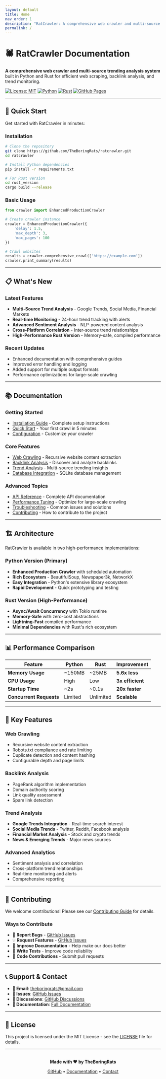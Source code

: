 ```yaml
---
layout: default
title: Home
nav_order: 1
description: "RatCrawler: A comprehensive web crawler and multi-source trending analysis system"
permalink: /
---
```


# 🕷️ RatCrawler Documentation

**A comprehensive web crawler and multi-source trending analysis system** built in Python and Rust for efficient web scraping, backlink analysis, and trend monitoring.

[![License: MIT](https://img.shields.io/badge/License-MIT-yellow.svg)](https://opensource.org/licenses/MIT)
[![Python](https://img.shields.io/badge/Python-3.8+-blue.svg)](https://www.python.org/)
[![Rust](https://img.shields.io/badge/Rust-1.70+-orange.svg)](https://www.rust-lang.org/)
[![GitHub Pages](https://img.shields.io/badge/docs-GitHub%20Pages-blue)](https://theboringrats.github.io/ratcrawler/)

---

## 🚀 Quick Start

Get started with RatCrawler in minutes:

### Installation

```bash
# Clone the repository
git clone https://github.com/TheBoringRats/ratcrawler.git
cd ratcrawler

# Install Python dependencies
pip install -r requirements.txt

# For Rust version
cd rust_version
cargo build --release
```

### Basic Usage

```python
from crawler import EnhancedProductionCrawler

# Create crawler instance
crawler = EnhancedProductionCrawler({
    'delay': 1.5,
    'max_depth': 3,
    'max_pages': 100
})

# Crawl websites
results = crawler.comprehensive_crawl(['https://example.com'])
crawler.print_summary(results)
```

---

## 📋 What's New

### Latest Features

- **Multi-Source Trend Analysis** - Google Trends, Social Media, Financial Markets
- **Real-time Monitoring** - 24-hour trend tracking with alerts
- **Advanced Sentiment Analysis** - NLP-powered content analysis
- **Cross-Platform Correlation** - Inter-source trend relationships
- **High-Performance Rust Version** - Memory-safe, compiled performance

### Recent Updates

- Enhanced documentation with comprehensive guides
- Improved error handling and logging
- Added support for multiple output formats
- Performance optimizations for large-scale crawling

---

## 📚 Documentation

### Getting Started

- [Installation Guide](getting-started/installation.md) - Complete setup instructions
- [Quick Start](getting-started/quick-start.md) - Your first crawl in 5 minutes
- [Configuration](getting-started/configuration.md) - Customize your crawler

### Core Features

- [Web Crawling](features/web-crawling.md) - Recursive website content extraction
- [Backlink Analysis](features/backlink-analysis.md) - Discover and analyze backlinks
- [Trend Analysis](features/trend-analysis.md) - Multi-source trending insights
- [Database Integration](features/database.md) - SQLite database management

### Advanced Topics

- [API Reference](api-reference/index.md) - Complete API documentation
- [Performance Tuning](advanced/performance-tuning.md) - Optimize for large-scale crawling
- [Troubleshooting](advanced/troubleshooting.md) - Common issues and solutions
- [Contributing](contributing/index.md) - How to contribute to the project

---

## 🏗️ Architecture

RatCrawler is available in two high-performance implementations:

### Python Version (Primary)

- **Enhanced Production Crawler** with scheduled automation
- **Rich Ecosystem** - BeautifulSoup, Newspaper3k, NetworkX
- **Easy Integration** - Python's extensive library ecosystem
- **Rapid Development** - Quick prototyping and testing

### Rust Version (High-Performance)

- **Async/Await Concurrency** with Tokio runtime
- **Memory-Safe** with zero-cost abstractions
- **Lightning-Fast** compiled performance
- **Minimal Dependencies** with Rust's rich ecosystem

---

## 📊 Performance Comparison

| Feature                 | Python  | Rust      | Improvement      |
| ----------------------- | ------- | --------- | ---------------- |
| **Memory Usage**        | ~150MB  | ~25MB     | **5.6x less**    |
| **CPU Usage**           | High    | Low       | **3x efficient** |
| **Startup Time**        | ~2s     | ~0.1s     | **20x faster**   |
| **Concurrent Requests** | Limited | Unlimited | **Scalable**     |

---

## 🌟 Key Features

### Web Crawling

- Recursive website content extraction
- Robots.txt compliance and rate limiting
- Duplicate detection and content hashing
- Configurable depth and page limits

### Backlink Analysis

- PageRank algorithm implementation
- Domain authority scoring
- Link quality assessment
- Spam link detection

### Trend Analysis

- **Google Trends Integration** - Real-time search interest
- **Social Media Trends** - Twitter, Reddit, Facebook analysis
- **Financial Market Analysis** - Stock and crypto trends
- **News & Emerging Trends** - Major news sources

### Advanced Analytics

- Sentiment analysis and correlation
- Cross-platform trend relationships
- Real-time monitoring and alerts
- Comprehensive reporting

---

## 🤝 Contributing

We welcome contributions! Please see our [Contributing Guide](contributing/index.md) for details.

### Ways to Contribute

- 🐛 **Report Bugs** - [GitHub Issues](https://github.com/TheBoringRats/ratcrawler/issues)
- 💡 **Request Features** - [GitHub Issues](https://github.com/TheBoringRats/ratcrawler/issues)
- 📝 **Improve Documentation** - Help make our docs better
- 🧪 **Write Tests** - Improve code reliability
- 🔧 **Code Contributions** - Submit pull requests

---

## 📞 Support & Contact

- **📧 Email**: [theboringrats@gmail.com](mailto:theboringrats@gmail.com)
- **🐛 Issues**: [GitHub Issues](https://github.com/TheBoringRats/ratcrawler/issues)
- **💬 Discussions**: [GitHub Discussions](https://github.com/TheBoringRats/ratcrawler/discussions)
- **📖 Documentation**: [Full Documentation](https://theboringrats.github.io/ratcrawler/)

---

## 📄 License

This project is licensed under the MIT License - see the [LICENSE](../LICENSE) file for details.

---

<div style="text-align: center; margin-top: 2rem;">
  <p><strong>Made with ❤️ by TheBoringRats</strong></p>
  <p>
    <a href="https://github.com/TheBoringRats/ratcrawler">GitHub</a> •
    <a href="https://theboringrats.github.io/ratcrawler/">Documentation</a> •
    <a href="mailto:theboringrats@gmail.com">Contact</a>
  </p>
</div>
